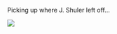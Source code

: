 Picking up where J. Shuler left off...

![](http://justine-haupt.com/bolt/images/openpilot_BoltConfigurations.png)